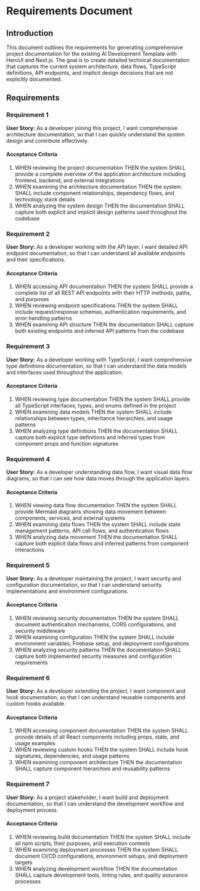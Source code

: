 # Requirements Document

## Introduction

This document outlines the requirements for generating comprehensive project documentation for the existing AI Development Template with HeroUI and Next.js. The goal is to create detailed technical documentation that captures the current system architecture, data flows, TypeScript definitions, API endpoints, and implicit design decisions that are not explicitly documented.

## Requirements

### Requirement 1

**User Story:** As a developer joining this project, I want comprehensive architecture documentation, so that I can quickly understand the system design and contribute effectively.

#### Acceptance Criteria

1. WHEN reviewing the project documentation THEN the system SHALL provide a complete overview of the application architecture including frontend, backend, and external integrations
2. WHEN examining the architecture documentation THEN the system SHALL include component relationships, dependency flows, and technology stack details
3. WHEN analyzing the system design THEN the documentation SHALL capture both explicit and implicit design patterns used throughout the codebase

### Requirement 2

**User Story:** As a developer working with the API layer, I want detailed API endpoint documentation, so that I can understand all available endpoints and their specifications.

#### Acceptance Criteria

1. WHEN accessing API documentation THEN the system SHALL provide a complete list of all REST API endpoints with their HTTP methods, paths, and purposes
2. WHEN reviewing endpoint specifications THEN the system SHALL include request/response schemas, authentication requirements, and error handling patterns
3. WHEN examining API structure THEN the documentation SHALL capture both existing endpoints and inferred API patterns from the codebase

### Requirement 3

**User Story:** As a developer working with TypeScript, I want comprehensive type definitions documentation, so that I can understand the data models and interfaces used throughout the application.

#### Acceptance Criteria

1. WHEN reviewing type documentation THEN the system SHALL provide all TypeScript interfaces, types, and enums defined in the project
2. WHEN examining data models THEN the system SHALL include relationships between types, inheritance hierarchies, and usage patterns
3. WHEN analyzing type definitions THEN the documentation SHALL capture both explicit type definitions and inferred types from component props and function signatures

### Requirement 4

**User Story:** As a developer understanding data flow, I want visual data flow diagrams, so that I can see how data moves through the application layers.

#### Acceptance Criteria

1. WHEN viewing data flow documentation THEN the system SHALL provide Mermaid diagrams showing data movement between components, services, and external systems
2. WHEN examining data flows THEN the system SHALL include state management patterns, API call flows, and authentication flows
3. WHEN analyzing data movement THEN the documentation SHALL capture both explicit data flows and inferred patterns from component interactions

### Requirement 5

**User Story:** As a developer maintaining the project, I want security and configuration documentation, so that I can understand security implementations and environment configurations.

#### Acceptance Criteria

1. WHEN reviewing security documentation THEN the system SHALL document authentication mechanisms, CORS configurations, and security middleware
2. WHEN examining configuration THEN the system SHALL include environment variables, Firebase setup, and deployment configurations
3. WHEN analyzing security patterns THEN the documentation SHALL capture both implemented security measures and configuration requirements

### Requirement 6

**User Story:** As a developer extending the project, I want component and hook documentation, so that I can understand reusable components and custom hooks available.

#### Acceptance Criteria

1. WHEN accessing component documentation THEN the system SHALL provide details of all React components including props, state, and usage examples
2. WHEN reviewing custom hooks THEN the system SHALL include hook signatures, dependencies, and usage patterns
3. WHEN examining component architecture THEN the documentation SHALL capture component hierarchies and reusability patterns

### Requirement 7

**User Story:** As a project stakeholder, I want build and deployment documentation, so that I can understand the development workflow and deployment process.

#### Acceptance Criteria

1. WHEN reviewing build documentation THEN the system SHALL include all npm scripts, their purposes, and execution contexts
2. WHEN examining deployment processes THEN the system SHALL document CI/CD configurations, environment setups, and deployment targets
3. WHEN analyzing development workflow THEN the documentation SHALL capture development tools, linting rules, and quality assurance processes
